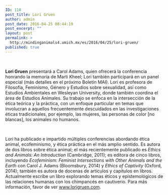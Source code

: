 ```yaml
---
ID: 118
post_title: Lori Gruen
author: admin
post_date: 2016-04-25 08:44:19
post_excerpt: ""
layout: post
permalink: >
  http://mindinganimals4.umich.mx/es/2016/04/25/lori-gruen/
published: true
---
```

&nbsp;

<b>Lori Gruen</b><span style="font-weight: 400;"> presentará a Carol Adams, quien ofrecerá la conferencia honrando la memoria de Marti Kheel; Lori también participará en un panel especial (más detalles en el próximo Boletín MAI). Lori es profesora de Filosofía, Feminismo, Género y Estudios sobre sexualidad, así como Estudios Ambientales en Wesleyan University, donde también coordina el área de Estudios Animales. Su trabajo se enfoca en la intersección de la ética teórica y la práctica, con un enfoque particular en temas que involucran a aquellos frecuentemente descuidados en las investigaciones éticas tradicionales, por ejemplo, las mujeres, las personas de color [no blancas], los animales no humanos. </span>

&nbsp;

<span style="font-weight: 400;">Lori ha publicado e impartido múltiples conferencias abordando ética animal, ecofeminismo, y ética práctica en el más amplio sentido. Es autora de dos libros sobre ética animal; el más recientemente publicado es </span><i><span style="font-weight: 400;">Ethics and Animals: An Introduction</span></i><span style="font-weight: 400;"> (Cambridge, 2011); es editora de cinco libros, incluyendo </span><i><span style="font-weight: 400;">Ecofeminism: Feminist Intersections with Other Animals and the Earth</span></i><span style="font-weight: 400;"> con Carol J. Adams (Bloomsbury, 2014) y </span><i><span style="font-weight: 400;">Ethics of Captivity</span></i><span style="font-weight: 400;"> (Oxford, 2014); también es autora de docenas de artículos y capítulos en libros. Actualmente escribe un libro explorando temas éticos y epistemológicos de las relaciones humanas con los chimpancés en cautiverio. Para más información, favor de ver </span><a href="http://www.lorigruen.com"><span style="font-weight: 400;">www.lorigruen.com</span></a><span style="font-weight: 400;">. </span>